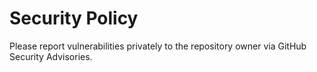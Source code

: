 # Security Policy

Please report vulnerabilities privately to the repository owner via GitHub Security Advisories.

